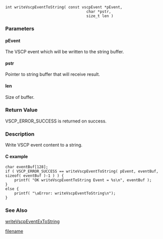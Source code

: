 


```clike
int writeVscpEventToString( const vscpEvent *pEvent, 
                                    char *pstr, 
                                    size_t len )
```

### Parameters

#### pEvent
The VSCP event which will be written to the string buffer.

#### pstr
Pointer to string buffer that will receive result.

#### len
Size of buffer.

### Return Value
VSCP_ERROR_SUCCESS is returned on success. 

### Description
Write VSCP event content to a string. 

#### C example

```clike
char eventBuf[128];
if ( VSCP_ERROR_SUCCESS == writeVscpEventToString( pEvent, eventBuf, sizeof( eventBuf )-1 ) ) {
    printf( "OK writeVscpEventToString Event = %s\n", eventBuf );    
}
else {
    printf( "\aError: writeVscpEventToString\n");
}
```

### See Also

[writeVscpEventExToString](writevscpeventextostring.md)



[filename](./bottom_copyright.md ':include')
